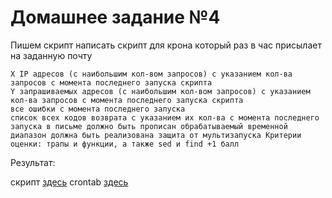 # Домашнее задание №4

Пишем скрипт написать скрипт для крона который раз в час присылает на заданную почту

	X IP адресов (с наибольшим кол-вом запросов) с указанием кол-ва запросов c момента последнего запуска скрипта
	Y запрашиваемых адресов (с наибольшим кол-вом запросов) с указанием кол-ва запросов c момента последнего запуска скрипта
	все ошибки c момента последнего запуска
	список всех кодов возврата с указанием их кол-ва с момента последнего запуска в письме должно быть прописан обрабатываемый временной диапазон должна быть реализована защита от мультизапуска Критерии оценки: трапы и функции, а также sed и find +1 балл

Результат:

скрипт [здесь](logparser.sh)
crontab [здесь](prepare.sh)